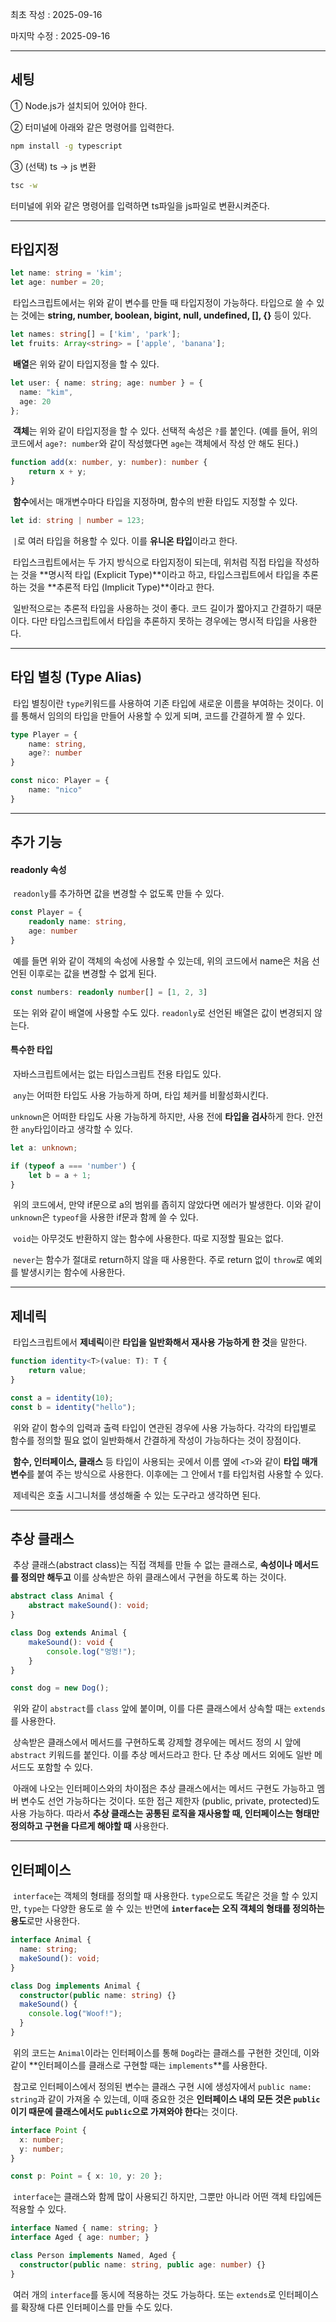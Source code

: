 최초 작성 : 2025-09-16

마지막 수정 : 2025-09-16

---

## 세팅

① Node.js가 설치되어 있어야 한다.

② 터미널에 아래와 같은 명령어를 입력한다.

```cmd
npm install -g typescript
```

③ (선택) ts → js 변환

```cmd
tsc -w
```

터미널에 위와 같은 명령어를 입력하면 ts파일을 js파일로 변환시켜준다.

---

## 타입지정

```typescript
let name: string = 'kim';
let age: number = 20;
```

&nbsp;타입스크립트에서는 위와 같이 변수를 만들 때 타입지정이 가능하다. 타입으로 쓸 수 있는 것에는 **string, number, boolean, bigint, null, undefined, [], {}** 등이 있다.

```typescript
let names: string[] = ['kim', 'park'];
let fruits: Array<string> = ['apple', 'banana'];
```

&nbsp;**배열**은 위와 같이 타입지정을 할 수 있다.

```typescript
let user: { name: string; age: number } = {
  name: "kim",
  age: 20
};
```

&nbsp;**객체**는 위와 같이 타입지정을 할 수 있다. 선택적 속성은 `?`를 붙인다. (예를 들어, 위의 코드에서 `age?: number`와 같이 작성했다면 `age`는 객체에서 작성 안 해도 된다.)

```typescript
function add(x: number, y: number): number {
    return x + y;
}
```

&nbsp;**함수**에서는 매개변수마다 타입을 지정하며, 함수의 반환 타입도 지정할 수 있다.

```typescript
let id: string | number = 123;
```

&nbsp;`|`로 여러 타입을 허용할 수 있다. 이를 **유니온 타입**이라고 한다.



&nbsp;타입스크립트에서는 두 가지 방식으로 타입지정이 되는데, 위처럼 직접 타입을 작성하는 것을 **명시적 타입 (Explicit Type)**이라고 하고, 타입스크립트에서 타입을 추론하는 것을 **추론적 타입 (Implicit Type)**이라고 한다.

&nbsp;일반적으로는 추론적 타입을 사용하는 것이 좋다. 코드 길이가 짧아지고 간결하기 때문이다. 다만 타입스크립트에서 타입을 추론하지 못하는 경우에는 명시적 타입을 사용한다.

---

## 타입 별칭 (Type Alias)

&nbsp;타입 별칭이란 `type`키워드를 사용하여 기존 타입에 새로운 이름을 부여하는 것이다. 이를 통해서 임의의 타입을 만들어 사용할 수 있게 되며, 코드를 간결하게 짤 수 있다.

```typescript
type Player = {
    name: string,
    age?: number
}

const nico: Player = {
    name: "nico"
}
```



---

## 추가 기능

#### readonly 속성

&nbsp;`readonly`를 추가하면 값을 변경할 수 없도록 만들 수 있다.

```typescript
const Player = {
    readonly name: string,
    age: number
}
```

&nbsp;예를 들면 위와 같이 객체의 속성에 사용할 수 있는데, 위의 코드에서 name은 처음 선언된 이후로는 값을 변경할 수 없게 된다.

```typescript
const numbers: readonly number[] = [1, 2, 3]
```

&nbsp;또는 위와 같이 배열에 사용할 수도 있다. `readonly`로 선언된 배열은 값이 변경되지 않는다.



#### 특수한 타입

&nbsp;자바스크립트에서는 없는 타입스크립트 전용 타입도 있다.

&nbsp;`any`는 어떠한 타입도 사용 가능하게 하며, 타입 체커를 비활성화시킨다.

`unknown`은 어떠한 타입도 사용 가능하게 하지만, 사용 전에 **타입을 검사**하게 한다. 안전한 `any`타입이라고 생각할 수 있다.

```typescript
let a: unknown;

if (typeof a === 'number') {
    let b = a + 1;
}
```

&nbsp;위의 코드에서, 만약 if문으로 a의 범위를 좁히지 않았다면 에러가 발생한다. 이와 같이 `unknown`은 `typeof`을 사용한 if문과 함께 쓸 수 있다.

&nbsp;`void`는 아무것도 반환하지 않는 함수에 사용한다. 따로 지정할 필요는 없다.

&nbsp;`never`는 함수가 절대로 return하지 않을 때 사용한다. 주로 return 없이 `throw`로 예외를 발생시키는 함수에 사용한다.



---

## 제네릭

&nbsp;타입스크립트에서 **제네릭**이란 **타입을 일반화해서 재사용 가능하게 한 것**을 말한다.

```typescript
function identity<T>(value: T): T {
    return value;
}

const a = identity(10);
const b = identity("hello");
```

&nbsp;위와 같이 함수의 입력과 출력 타입이 연관된 경우에 사용 가능하다. 각각의 타입별로 함수를 정의할 필요 없이 일반화해서 간결하게 작성이 가능하다는 것이 장점이다.

&nbsp;**함수, 인터페이스, 클래스** 등 타입이 사용되는 곳에서 이름 옆에 `<T>`와 같이 **타입 매개변수**를 붙여 주는 방식으로 사용한다. 이후에는 그 안에서 `T`를 타입처럼 사용할 수 있다.

&nbsp;제네릭은 호출 시그니처를 생성해줄 수 있는 도구라고 생각하면 된다.



---

## 추상 클래스

&nbsp;추상 클래스(abstract class)는 직접 객체를 만들 수 없는 클래스로, **속성이나 메서드를 정의만 해두고** 이를 상속받은 하위 클래스에서 구현을 하도록 하는 것이다.

```typescript
abstract class Animal {
    abstract makeSound(): void;
}

class Dog extends Animal {
	makeSound(): void {
        console.log("멍멍!");
    }
}

const dog = new Dog();
```

&nbsp;위와 같이 `abstract`를 `class` 앞에 붙이며, 이를 다른 클래스에서 상속할 때는 `extends`를 사용한다.

&nbsp;상속받은 클래스에서 메서드를 구현하도록 강제할 경우에는 메서드 정의 시 앞에 `abstract` 키워드를 붙인다. 이를 추상 메서드라고 한다. 단 추상 메서드 외에도 일반 메서드도 포함할 수 있다.

&nbsp;아래에 나오는 인터페이스와의 차이점은 추상 클래스에서는 메서드 구현도 가능하고 멤버 변수도 선언 가능하다는 것이다. 또한 접근 제한자 (public, private, protected)도 사용 가능하다. 따라서 **추상 클래스는 공통된 로직을 재사용할 때, 인터페이스는 형태만 정의하고 구현을 다르게 해야할 때** 사용한다.



---

## 인터페이스

&nbsp;`interface`는 객체의 형태를 정의할 때 사용한다. `type`으로도 똑같은 것을 할 수 있지만, `type`는 다양한 용도로 쓸 수 있는 반면에 **`interface`는 오직 객체의 형태를 정의하는 용도**로만 사용한다.

```typescript
interface Animal {
  name: string;
  makeSound(): void;
}

class Dog implements Animal {
  constructor(public name: string) {}
  makeSound() {
    console.log("Woof!");
  }
}
```

&nbsp;위의 코드는 `Animal`이라는 인터페이스를 통해 `Dog`라는 클래스를 구현한 것인데, 이와 같이 **인터페이스를 클래스로 구현할 때는 `implements`**를 사용한다.

&nbsp;참고로 인터페이스에서 정의된 변수는 클래스 구현 시에 생성자에서 `public name: string`과 같이 가져올 수 있는데, 이때 중요한 것은 **인터페이스 내의 모든 것은 `public`이기 때문에 클래스에서도 `public`으로 가져와야 한다**는 것이다.

```typescript
interface Point {
  x: number;
  y: number;
}

const p: Point = { x: 10, y: 20 };
```

&nbsp;`interface`는 클래스와 함께 많이 사용되긴 하지만, 그뿐만 아니라 어떤 객체 타입에든 적용할 수 있다.

```typescript
interface Named { name: string; }
interface Aged { age: number; }

class Person implements Named, Aged {
  constructor(public name: string, public age: number) {}
}
```

&nbsp;여러 개의 `interface`를 동시에 적용하는 것도 가능하다. 또는 `extends`로 인터페이스를 확장해 다른 인터페이스를 만들 수도 있다.
